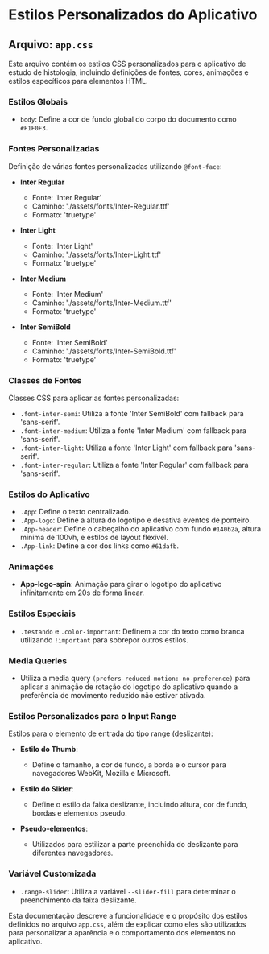 # Estilos Personalizados do Aplicativo

## Arquivo: `app.css`

Este arquivo contém os estilos CSS personalizados para o aplicativo de estudo de histologia, incluindo definições de fontes, cores, animações e estilos específicos para elementos HTML.

### Estilos Globais

- `body`: Define a cor de fundo global do corpo do documento como `#F1F0F3`.

### Fontes Personalizadas

Definição de várias fontes personalizadas utilizando `@font-face`:

- **Inter Regular**
  - Fonte: 'Inter Regular'
  - Caminho: './assets/fonts/Inter-Regular.ttf'
  - Formato: 'truetype'
  
- **Inter Light**
  - Fonte: 'Inter Light'
  - Caminho: './assets/fonts/Inter-Light.ttf'
  - Formato: 'truetype'
  
- **Inter Medium**
  - Fonte: 'Inter Medium'
  - Caminho: './assets/fonts/Inter-Medium.ttf'
  - Formato: 'truetype'
  
- **Inter SemiBold**
  - Fonte: 'Inter SemiBold'
  - Caminho: './assets/fonts/Inter-SemiBold.ttf'
  - Formato: 'truetype'

### Classes de Fontes

Classes CSS para aplicar as fontes personalizadas:

- `.font-inter-semi`: Utiliza a fonte 'Inter SemiBold' com fallback para 'sans-serif'.
- `.font-inter-medium`: Utiliza a fonte 'Inter Medium' com fallback para 'sans-serif'.
- `.font-inter-light`: Utiliza a fonte 'Inter Light' com fallback para 'sans-serif'.
- `.font-inter-regular`: Utiliza a fonte 'Inter Regular' com fallback para 'sans-serif'.

### Estilos do Aplicativo

- `.App`: Define o texto centralizado.
- `.App-logo`: Define a altura do logotipo e desativa eventos de ponteiro.
- `.App-header`: Define o cabeçalho do aplicativo com fundo `#140b2a`, altura mínima de 100vh, e estilos de layout flexível.
- `.App-link`: Define a cor dos links como `#61dafb`.

### Animações

- **App-logo-spin**: Animação para girar o logotipo do aplicativo infinitamente em 20s de forma linear.

### Estilos Especiais

- `.testando` e `.color-important`: Definem a cor do texto como branca utilizando `!important` para sobrepor outros estilos.

### Media Queries

- Utiliza a media query `(prefers-reduced-motion: no-preference)` para aplicar a animação de rotação do logotipo do aplicativo quando a preferência de movimento reduzido não estiver ativada.

### Estilos Personalizados para o Input Range

Estilos para o elemento de entrada do tipo range (deslizante):

- **Estilo do Thumb**:
  - Define o tamanho, a cor de fundo, a borda e o cursor para navegadores WebKit, Mozilla e Microsoft.
  
- **Estilo do Slider**:
  - Define o estilo da faixa deslizante, incluindo altura, cor de fundo, bordas e elementos pseudo.

- **Pseudo-elementos**:
  - Utilizados para estilizar a parte preenchida do deslizante para diferentes navegadores.

### Variável Customizada

- `.range-slider`: Utiliza a variável `--slider-fill` para determinar o preenchimento da faixa deslizante.

Esta documentação descreve a funcionalidade e o propósito dos estilos definidos no arquivo `app.css`, além de explicar como eles são utilizados para personalizar a aparência e o comportamento dos elementos no aplicativo.
